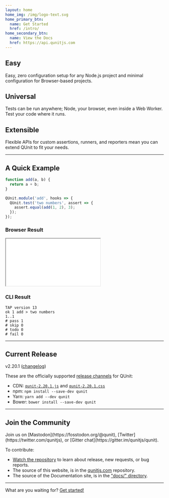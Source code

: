 ```yaml
---
layout: home
home_img: /img/logo-text.svg
home_primary_btn:
  name: Get Started
  href: /intro/
home_secondary_btn:
  name: View the Docs
  href: https://api.qunitjs.com
---
```


<section class="grid grid--small home-highlights">
  <div>
    <h2>Easy</h2>
    <p>Easy, zero configuration setup for any Node.js project and minimal configuration for Browser-based projects.</p>
  </div>

  <div>
    <h2>Universal</h2>
    <p>Tests can be run anywhere; Node, your browser, even inside a Web Worker. Test your code where it runs.</p>
  </div>

  <div>
    <h2>Extensible</h2>
    <p>Flexible APIs for custom assertions, runners, and reporters mean you can extend QUnit to fit your needs.</p>
  </div>
</section>

---

## A Quick Example

```js
function add(a, b) {
  return a + b;
}

QUnit.module('add', hooks => {
  QUnit.test('two numbers', assert => {
    assert.equal(add(1, 2), 3);
  });
});
```

<div class="grid grid--split" markdown="1">

<div class="example-result" markdown="1">

### Browser Result

<iframe loading="lazy" title="The example test code running in the browser" src="/resources/example-add.html"></iframe>

</div>

<div class="example-result" markdown="1">

### CLI Result

```tap
TAP version 13
ok 1 add > two numbers
1..1
# pass 1
# skip 0
# todo 0
# fail 0
```

</div>

</div>

---

## Current Release

<p class="lead lead--center">v2.20.1 (<a href="https://github.com/qunitjs/qunit/blob/2.20.1/History.md">changelog</a>)</p>

These are the officially supported [release channels](intro.md#release-channels) for QUnit:

* CDN: [`qunit-2.20.1.js`](https://code.jquery.com/qunit/qunit-2.20.1.js) and [`qunit-2.20.1.css`](https://code.jquery.com/qunit/qunit-2.20.1.css)
* npm: `npm install --save-dev qunit`
* Yarn: `yarn add --dev qunit`
* Bower: `bower install --save-dev qunit`

---

## Join the Community

<p class="lead lead--center" markdown="1">Join us on [Mastodon](https://fosstodon.org/@qunit), [Twitter](https://twitter.com/qunitjs), or [Gitter chat](https://gitter.im/qunitjs/qunit).</p>

To contribute:

* [Watch the repository](https://github.com/qunitjs/qunit) to learn about release, new requests, or bug reports.
* The source of this website, is in the [qunitjs.com](https://github.com/qunitjs/qunitjs.com) repository.
* The source of the Documentation site, is in the ["docs/" directory](https://github.com/qunitjs/qunit/tree/master/docs).

---

<p class="cta">What are you waiting for? <a href="{% link intro.md %}" class="button">Get started!</a></p>

